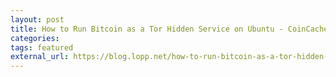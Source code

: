 ```yaml
---
layout: post
title: How to Run Bitcoin as a Tor Hidden Service on Ubuntu - CoinCache
categories:
tags: featured
external_url: https://blog.lopp.net/how-to-run-bitcoin-as-a-tor-hidden-service-on-ubuntu/
---
```

